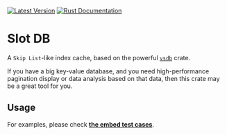 [![Latest Version](https://img.shields.io/crates/v/vsdb_slot_db.svg)](https://crates.io/crates/vsdb_slot_db)
[![Rust Documentation](https://img.shields.io/badge/api-rustdoc-blue.svg)](https://docs.rs/vsdb_slot_db)

# Slot DB

A `Skip List`-like index cache, based on the powerful [`vsdb`](https://crates.io/crates/vsdb) crate.

If you have a big key-value database, and you need high-performance pagination display or data analysis based on that data, then this crate may be a great tool for you.

## Usage

For examples, please check [**the embed test cases**](src/test.rs).
